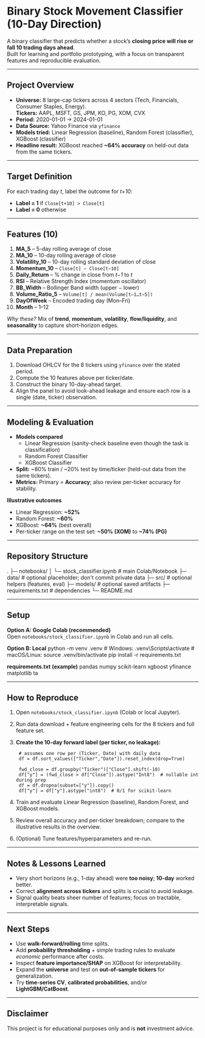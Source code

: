 # Binary Stock Movement Classifier (10-Day Direction)

A binary classifier that predicts whether a stock’s **closing price will rise or fall 10 trading days ahead**.  
Built for learning and portfolio prototyping, with a focus on transparent features and reproducible evaluation.

---

## Project Overview
- **Universe:** 8 large-cap tickers across 4 sectors (Tech, Financials, Consumer Staples, Energy).  
  **Tickers:** AAPL, MSFT, GS, JPM, KO, PG, XOM, CVX
- **Period:** 2020-01-01 → 2024-01-01
- **Data Source:** Yahoo Finance via `yfinance`
- **Models tried:** Linear Regression (baseline), Random Forest (classifier), XGBoost (classifier)
- **Headline result:** XGBoost reached **~64% accuracy** on held-out data from the same tickers.

---

## Target Definition
For each trading day *t*, label the outcome for *t+10*:
- **Label = 1** if `Close[t+10] > Close[t]`
- **Label = 0** otherwise

---

## Features (10)
1. **MA_5** – 5-day rolling average of close  
2. **MA_10** – 10-day rolling average of close  
3. **Volatility_10** – 10-day rolling standard deviation of close  
4. **Momentum_10** – `Close[t] − Close[t−10]`  
5. **Daily_Return** – % change in close from *t−1* to *t*  
6. **RSI** – Relative Strength Index (momentum oscillator)  
7. **BB_Width** – Bollinger Band width (upper − lower)  
8. **Volume_Ratio_5** – `Volume[t] / mean(Volume[t−1…t−5])`  
9. **DayOfWeek** – Encoded trading day (Mon–Fri)  
10. **Month** – 1–12

*Why these?* Mix of **trend**, **momentum**, **volatility**, **flow/liquidity**, and **seasonality** to capture short-horizon edges.

---

## Data Preparation
1. Download OHLCV for the 8 tickers using `yfinance` over the stated period.  
2. Compute the 10 features above per ticker/date.  
3. Construct the binary 10-day-ahead target.  
4. Align the panel to avoid look-ahead leakage and ensure each row is a single (date, ticker) observation.

---

## Modeling & Evaluation
- **Models compared**
  - Linear Regression (sanity-check baseline even though the task is classification)
  - Random Forest Classifier
  - XGBoost Classifier
- **Split:** ~80% train / ~20% test by time/ticker (held-out data from the same tickers).  
- **Metrics:** Primary = **Accuracy**; also review per-ticker accuracy for stability.

**Illustrative outcomes**
- Linear Regression: **~52%**  
- Random Forest: **~60%**  
- XGBoost: **~64%** (best overall)  
- Per-ticker range on the test set: **~50% (XOM)** to **~74% (PG)**

---

## Repository Structure
.
├─ notebooks/
│  └─ stock_classifier.ipynb        # main Colab/Notebook
├─ data/                            # optional placeholder; don't commit private data
├─ src/                             # optional helpers (features, eval)
├─ models/                          # optional saved artifacts
├─ requirements.txt                 # dependencies
└─ README.md

---

## Setup
**Option A: Google Colab (recommended)**  
Open `notebooks/stock_classifier.ipynb` in Colab and run all cells.

**Option B: Local**
    python -m venv .venv
    # Windows: .venv\Scripts\activate
    # macOS/Linux:
    source .venv/bin/activate
    pip install -r requirements.txt

**requirements.txt (example)**
    pandas
    numpy
    scikit-learn
    xgboost
    yfinance
    matplotlib
    ta

---

## How to Reproduce
1) Open `notebooks/stock_classifier.ipynb` (Colab or local Jupyter).  
2) Run data download + feature engineering cells for the 8 tickers and full feature set.  
3) **Create the 10-day forward label (per ticker, no leakage):**
    
        # assumes one row per (Ticker, Date) with daily data
        df = df.sort_values(["Ticker","Date"]).reset_index(drop=True)

        fwd_close = df.groupby("Ticker")["Close"].shift(-10)
        df["y"] = (fwd_close > df["Close"]).astype("Int8")  # nullable int during prep
        df = df.dropna(subset=["y"]).copy()
        df["y"] = df["y"].astype("int8")  # 0/1 for scikit-learn

4) Train and evaluate Linear Regression (baseline), Random Forest, and XGBoost models.  
5) Review overall accuracy and per-ticker breakdown; compare to the illustrative results in the overview.  
6) (Optional) Tune features/hyperparameters and re-run.

---

## Notes & Lessons Learned
- Very short horizons (e.g., 1-day ahead) were **too noisy**; **10-day** worked better.  
- Correct **alignment across tickers** and splits is crucial to avoid leakage.  
- Signal quality beats sheer number of features; focus on tractable, interpretable signals.

---

## Next Steps
- Use **walk-forward/rolling** time splits.  
- Add **probability thresholding** + simple trading rules to evaluate *economic* performance after costs.  
- Inspect **feature importance/SHAP** on XGBoost for interpretability.  
- Expand the **universe** and test on **out-of-sample tickers** for generalization.  
- Try **time-series CV**, **calibrated probabilities**, and/or **LightGBM/CatBoost**.

---

## Disclaimer
This project is for educational purposes only and is **not** investment advice.

